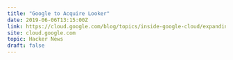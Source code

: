 ```yaml
---
title: "Google to Acquire Looker"
date: 2019-06-06T13:15:00Z
link: https://cloud.google.com/blog/topics/inside-google-cloud/expanding-our-platform-for-business-intelligence-and-embedded-analytics?utm_medium=RSS&utm_source=hune
site: cloud.google.com
topic: Hacker News
draft: false
---
```

